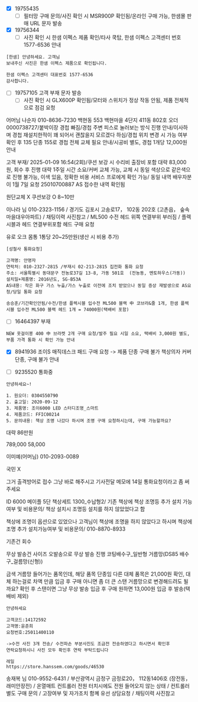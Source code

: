 - [x] 19755435
  - [ ] 필터망 구매 문의/사진 확인 시 MSR900P 확인됨/온라인 구매 가능, 한샘몰 판매 URL 문자 발송

- [x] 19756344
  - [ ] 사진 확인 시 한샘 이펙스 제품 확인/타사 쿡탑, 한샘 이펙스 고객센터 번호 1577-6536 안내
```
[한샘] 안녕하세요. 고객님
보내주신 사진은 한샘 이펙스 제품으로 확인됩니다.

한샘 이펙스 고객센터 대표번호 1577-6536
감사합니다. 
```

- [ ] 19757105 고객 부재 문자 발송
  - [ ] 사진 확인 시 GLX600P 확인됨/모터와 스위치가 정상 작동 안됨, 제품 전체적으로 점검 요청

어머님 
나순자 010-8636-7230
백현동 553 백현마을 4단지 411동 802호
오더 0000738727/붙박이장 경첩 빠짐/경첩 주변 피스로 눌러보는 방식 진행 안내/이사하며 경첩 재설치한적이 꽤 되어서 괜찮을지 모르겠다 하심/경첩 위치 변경 시 가능 여부 확인 후 135 단종 155로 경첩 전체 교체 필요 안내/시공비 별도, 경첩 1개당 12,000원 안내


고객 부재/ 2025-01-09 16:54(2회)/쿠션 보강 시 수리비 출장비 포함 대략 83,000원, 회수 후 진행 대략 1주일 시간 소요/커버 교체 가능, 교체 시 동일 색상으로 같은색으로 진행 불가능, 이색 있음, 정확한 비용 서비스 프로에게 확인 가능/ 동일 내역 배우자분이 1월 7일 요청 25010700887 AS 접수한 내역 확인됨


원단교체 X
쿠션보강 O 8~10만



이나라 님  010-2323-1156  / 경기도 김포시 고송로17，  102동 202호 (고촌읍， 숲속마을대우아파트) / 채팅이력 사진참고 / ML500 수전 헤드 위쪽 연결부위 부러짐  / 플렉시블과 헤드 연결부위포함 헤드 구매 요청


유로 오크
몸통 1통당 20~25만원(생산 시 비용 추가)


```
[성철사 통화요청] 

고객명: 안명자
연락처: 010-2327-2815 /부재시 02-213-2815 집전화 통화 요청
주소: 서울특별시 동대문구 전농로37길 13-8, 가동 501호  (전농동, 멘토하우스(가동))
설치일+제품명: 2016년도, SG-B53A
AS내용: 작은 화구 가스 누출/가스 누출로 이전에 조치 받았으나 동일 증상 재발생으로 AS요청/당일 통화 요청
```


```
송승훈/기간확인안됨/수전/한샘 플렉시블 입수전 ML500 블랙 中 코브라&줄 1개, 한샘 플렉시블 입수전 ML500 블랙 헤드 1개 = 74000원(택배비 포함)
```


- [ ] 16464397 부재
```
NEW 옷걸이봉 400 中 브라켓 2개 구매 요청/발주 필요 시일 소요, 택배비 3,000원 별도, 부품 가격 통화 시 확인 가능 안내
```

- [x] 8941936
조이S 매직데스크 패드 구매 요청 -> 제품 단종 구매 불가
책상의자 커버 단종, 구매 불가 안내



- [ ] 9235520 통화중

```
안녕하세요~!

1. 원오더: 0304550790
2. 출고일: 2020-09-12
3. 제품명: 조이6000 LED 스터디조명_스마트
4. 제품코드: FFIC00214
5. 문의내용: 책상 조명 나갔다 하시며 조명 구매 요청하시는데, 구매 가능할까요?
```


대략 86만원

789,000
58,000


이미예(어머님)
010-2093-0089

국민
X 

그거 출격방어로 접수 그냥 바로 해주시고
기사전달 메모에 14일 통화요청이라고 좀 써주세요





ID 6000 메이플 5단 책상세트 1300_수납형2/ 기존 책상에 책상 조명등 추가 설치 가능여부 및 비용문의/ 책상 설치시 조명등 설치를 하지 않았었다고 함


책상에 조명이 옵션으로 있었으나 고객님이 책상에 조명을 하지 않았다고 하시며 책상에 조명 추가 설치가능여부 및 비용문의/ 010-8870-8933

기존건 회수

무상 발송건
사이즈 오발송으로 무상 발송 진행
코팅배수구_일반형 거름망(DS85 배수구_걸름망(신형))

금색 거름망 들어가는 품목인데, 해당 품목 단종임
다른 대체 품목은 21,000원 확인, 대체 하는걸로 차액 만큼 입금 후 구매
아니면 좀 더 큰 스탠 거름망으로 변경해드려도 될까요? 확인 후
스탠이면 그냥 무상 발송
입금 후 구매 원하면 13,000원 입금 후 발송(택배비 제외)




```
안녕하세요

고객코드:14172592
고객명:윤춘희
요청번호:25011400110 

->수전 사진 3개 전송/ 수전파손 부분사진도 조금전 전송하였다고 하시면서 확인후 
연락요청하시니 사진 모두 확인후 연락 부탁드립니다 
```


```
레일
https://store.hanssem.com/goods/46530
```

송재복 님  010-9552-6431  / 부산광역시 금정구 금정로20， 112동1406호 (장전동， 래미안장전) / 온열매트 컨트롤러 전원 터치시에도 전원 들어오지 않는 상태 / 컨트롤러 별도 구매 문의 / 고장여부 및 자가조치 함꼐 유선 상담요청  / 채팅이력 사진참고